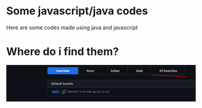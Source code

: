 # Some javascript/java codes
Here are some codes made using java and javascript
# Where do i find them?
![alt text](Capture.png)
